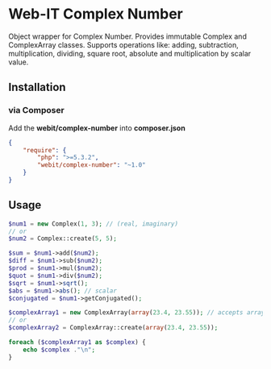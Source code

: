 # Web-IT Complex Number

Object wrapper for Complex Number. Provides immutable Complex and ComplexArray classes.
Supports operations like: adding, subtraction, multiplication, dividing, square root, absolute and multiplication by scalar value.

## Installation
### via Composer

Add the **webit/complex-number** into **composer.json**

```json
{
    "require": {
        "php": ">=5.3.2",
        "webit/complex-number": "~1.0"
    }
}
```

## Usage

```php
$num1 = new Complex(1, 3); // (real, imaginary)
// or
$num2 = Complex::create(5, 5);

$sum = $num1->add($num2);
$diff = $num1->sub($num2);
$prod = $num1->mul($num2);
$quot = $num1->div($num2);
$sqrt = $num1->sqrt();
$abs = $num1->abs(); // scalar
$conjugated = $num1->getConjugated();

$complexArray1 = new ComplexArray(array(23.4, 23.55)); // accepts array of floats or array of Complex
// or
$complexArray2 = ComplexArray::create(array(23.4, 23.55));

foreach ($complexArray1 as $complex) {
    echo $complex ."\n";
}

```